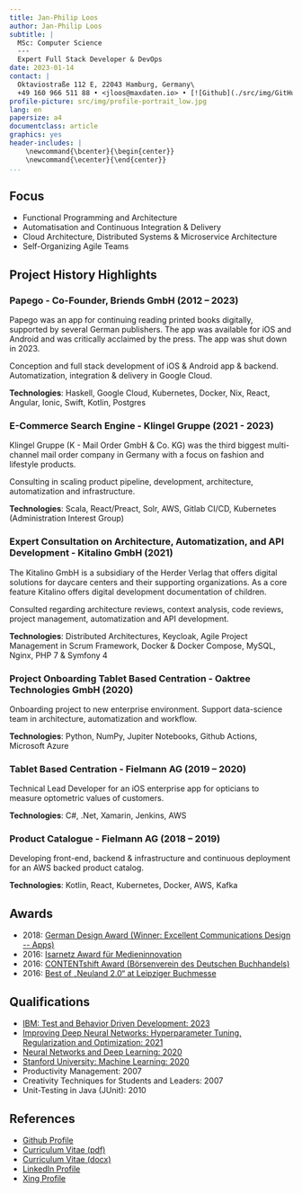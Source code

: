 ```yaml
---
title: Jan-Philip Loos
author: Jan-Philip Loos
subtitle: |
  MSc: Computer Science
  ---
  Expert Full Stack Developer & DevOps
date: 2023-01-14
contact: |
  Oktaviostraße 112 E, 22043 Hamburg, Germany\
  +49 160 966 511 88 • <jloos@maxdaten.io> • [![Github](./src/img/GitHub-Mark-32px.png){ #github-logo height=1em }MaxDaten](https://github.com/MaxDaten)
profile-picture: src/img/profile-portrait_low.jpg
lang: en
papersize: a4
documentclass: article
graphics: yes
header-includes: |
    \newcommand{\bcenter}{\begin{center}}
    \newcommand{\ecenter}{\end{center}}
...
```


## Focus

- Functional Programming and Architecture
- Automatisation and Continuous Integration & Delivery
- Cloud Architecture, Distributed Systems & Microservice Architecture
- Self-Organizing Agile Teams

## Project History Highlights

### Papego - Co-Founder, Briends GmbH (2012 – 2023)

Papego was an app for continuing reading printed books digitally, supported by several German publishers. The app was available for iOS and Android and was critically acclaimed by the press. The app was shut down in 2023.

Conception and full stack development of iOS & Android app & backend. Automatization, integration & delivery in Google Cloud.

**Technologies**: Haskell, Google Cloud, Kubernetes, Docker, Nix, React, Angular, Ionic, Swift, Kotlin, Postgres

### E-Commerce Search Engine - Klingel Gruppe (2021 - 2023)

Klingel Gruppe (K - Mail Order GmbH & Co. KG) was the third biggest multi-channel mail order company in Germany with a focus on fashion and lifestyle products.

Consulting in scaling product pipeline, development, architecture, automatization and infrastructure.

**Technologies**: Scala, React/Preact, Solr, AWS, Gitlab CI/CD, Kubernetes (Administration Interest Group)

### Expert Consultation on Architecture, Automatization, and API Development - Kitalino GmbH (2021)

The Kitalino GmbH is a subsidiary of the Herder Verlag that offers digital solutions for daycare centers and their supporting organizations. As a core feature Kitalino offers digital development documentation of children.

Consulted regarding architecture reviews, context analysis, code reviews, project management, automatization and API development.

**Technologies**: Distributed Architectures, Keycloak, Agile Project Management in Scrum Framework, Docker & Docker Compose, MySQL, Nginx, PHP 7 & Symfony 4

### Project Onboarding Tablet Based Centration - Oaktree Technologies GmbH (2020)

Onboarding project to new enterprise environment. Support data-science team in architecture, automatization and workflow.

**Technologies**: Python, NumPy, Jupiter Notebooks, Github Actions, Microsoft Azure

### Tablet Based Centration - Fielmann AG (2019 – 2020)

Technical Lead Developer for an iOS enterprise app for opticians to measure optometric values of customers.

**Technologies**: C#, .Net, Xamarin, Jenkins, AWS

### Product Catalogue - Fielmann AG (2018 – 2019)

Developing front-end, backend & infrastructure and continuous deployment for an AWS backed
product catalog.

**Technologies**: Kotlin, React, Kubernetes, Docker, AWS, Kafka

## Awards

- 2018: [German Design Award (Winner: Excellent Communications Design -- Apps)](https://www.german-design-award.com/die-gewinner/galerie/detail/14562-papego.html)
- 2016: [Isarnetz Award für Medieninnovation](https://www.briends.net/2016/11/04/papego-mit-isarnetz-award-f%C3%BCr-medieninnovation-ausgezeichnet/)
- 2016: [CONTENTshift Award (Börsenverein des Deutschen Buchhandels)](https://www.contentshift.de/2016/gewinner/)
- 2016: [Best of „Neuland 2.0“ at Leipziger Buchmesse](http://www.leipziger-buchmesse.de/pressemitteilungen/neuland-20-zeigt-14-ausgewaehlte-startupinnovationen/393971)

## Qualifications

- [IBM: Test and Behavior Driven Development: 2023](https://coursera.org/share/47154e9716c8722de49104341acfbf26)
- [Improving Deep Neural Networks: Hyperparameter Tuning, Regularization and Optimization: 2021](https://coursera.org/share/5c6c297413c2ffaf92112022c3c9143c)
- [Neural Networks and Deep Learning: 2020](https://coursera.org/share/43d965add17626ecd838e520cb689160)
- [Stanford University: Machine Learning: 2020](https://coursera.org/share/26faafa34c2f531e0bcec7dd62d92db1)
- Productivity Management: 2007
- Creativity Techniques for Students and Leaders: 2007
- Unit-Testing in Java (JUnit): 2010

## References

- [Github Profile](https://github.com/MaxDaten)
- [Curriculum Vitae (pdf)](./cv/curriculum-vitae-short.pdf)
- [Curriculum Vitae (docx)](./cv/curriculum-vitae-short.docx)
- [LinkedIn Profile](https://www.linkedin.com/in/jan-philip-loos-770b23201/)
- [Xing Profile](https://www.xing.com/profile/JanPhilip_Loos/cv)
